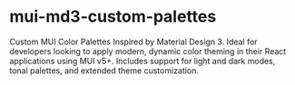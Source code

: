 # mui-md3-custom-palettes
Custom MUI Color Palettes Inspired by Material Design 3. Ideal for developers looking to apply modern, dynamic color theming in their React applications using MUI v5+. Includes support for light and dark modes, tonal palettes, and extended theme customization.
